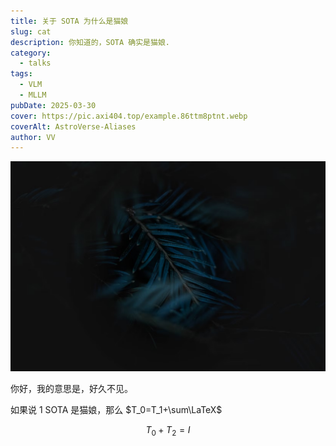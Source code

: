 ```yaml
---
title: 关于 SOTA 为什么是猫娘
slug: cat
description: 你知道的，SOTA 确实是猫娘.
category:
  - talks
tags:
  - VLM
  - MLLM
pubDate: 2025-03-30
cover: https://pic.axi404.top/example.86ttm8ptnt.webp
coverAlt: AstroVerse-Aliases
author: VV
---
```


![](./images/image.png)

你好，我的意思是，好久不见。

如果说 $1$ SOTA 是猫娘，那么 $T_0=T_1+\sum\LaTeX$

$$
T_0 + T_2 = I
$$